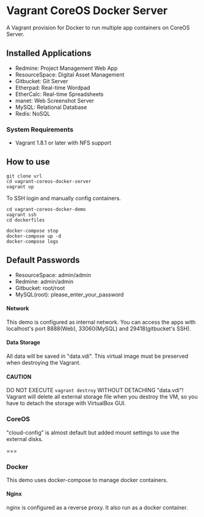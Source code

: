 # Vagrant CoreOS Docker Server

A Vagrant provision for Docker to run multiple app containers on CoreOS Server.

## Installed Applications
* Redmine: Project Management Web App
* ResourceSpace: Digital Asset Management
* Gitbucket: Git Server
* Etherpad: Real-time Wordpad
* EtherCalc: Real-time Spreadsheets
* manet: Web Screenshot Server
* MySQL: Relational Database
* Redis: NoSQL

### System Requirements

* Vagrant 1.8.1 or later with NFS support

## How to use

```
git clone url
cd vagrant-coreos-docker-server
vagrant up
```

To SSH login and manually config containers.

```
cd vagrant-coreos-docker-demo
vagrant ssh
cd dockerfiles

docker-compose stop
docker-compose up -d
docker-compose logs
```

## Default Passwords

* ResourceSpace: admin/admin
* Redmine: admin/admin
* Gitbucket: root/root
* MySQL(root): please\_enter\_your\_password

#### Network

This demo is configured as internal network. You can access the apps with localhost's port 8888(Web), 33060(MySQL) and 29418(gitbucket's SSH).

#### Data Storage

All data will be saved in "data.vdi". This virtual image must be preserved when destroying the Vagrant.

#### CAUTION
DO NOT EXECUTE `vagrant destroy` WITHOUT DETACHING "data.vdi"!  
Vagrant will delete all external storage file when you destroy the VM, so you have to detach the storage with VirtualBox GUI.

### CoreOS

"cloud-config" is almost default but added mount settings to use the external disks.

===

### Docker

This demo uses docker-compose to manage docker containers.

#### Nginx

nginx is configured as a reverse proxy. It also run as a docker container.
